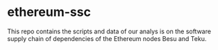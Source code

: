 # ethereum-ssc

This repo contains the scripts and data of our analys is on the software supply chain of dependencies of the Ethereum nodes Besu and Teku.